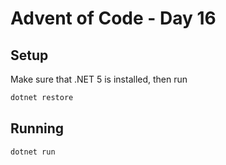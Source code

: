# Advent of Code - Day 16

## Setup

Make sure that .NET 5 is installed, then run

```bash
dotnet restore
```

## Running

```bash
dotnet run
```

